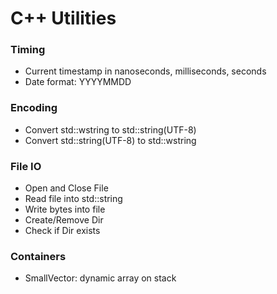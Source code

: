 # C++ Utilities

### Timing

* Current timestamp in nanoseconds, milliseconds, seconds
* Date format: YYYYMMDD

### Encoding

* Convert std::wstring to std::string(UTF-8)
* Convert std::string(UTF-8) to std::wstring

### File IO

* Open and Close File
* Read file into std::string
* Write bytes into file
* Create/Remove Dir
* Check if Dir exists

### Containers

* SmallVector: dynamic array on stack
